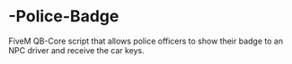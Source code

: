 # -Police-Badge
FiveM QB-Core script that allows police officers to show their badge to an NPC driver and receive the car keys.
